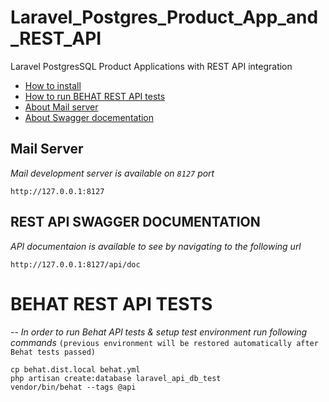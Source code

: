 # Laravel_Postgres_Product_App_and_REST_API
Laravel PostgresSQL Product Applications with REST API integration


- [How to install](https://github.com/Maksim1990/Laravel_Base_API_project/blob/feature/Update_Readme_docs/public/docs/installation.md)
- [How to run BEHAT REST API tests](https://github.com/Maksim1990/Laravel_Postgres_Product_App_and_REST_API/blob/master/public/docs/restapi.md)
- [About Mail server](https://github.com/Maksim1990/Laravel_Postgres_Product_App_and_REST_API/blob/master/public/docs/gui.md)
- [About Swagger docementation](https://github.com/Maksim1990/Laravel_Postgres_Product_App_and_REST_API/blob/master/public/docs/requirements.md)

**Mail Server**
--
*Mail development server is available on ``8127`` port*
        
    http://127.0.0.1:8127
    
**REST API SWAGGER DOCUMENTATION**
--
*API documentaion is available to see by navigating to the following url*
        
    http://127.0.0.1:8127/api/doc
    
# BEHAT REST API TESTS
--
*In order to run Behat API tests & setup test environment run following commands*
``(previous environment will be restored automatically after Behat tests passed)``
```
cp behat.dist.local behat.yml
php artisan create:database laravel_api_db_test
vendor/bin/behat --tags @api
```
